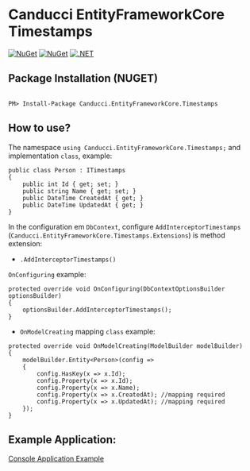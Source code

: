 # Canducci EntityFrameworkCore Timestamps

[![NuGet](https://img.shields.io/nuget/v/Canducci.EntityFrameworkCore.Timestamps.svg?style=plastic&label=version)](https://www.nuget.org/packages/Canducci.EntityFrameworkCore.Timestamps/)
[![NuGet](https://img.shields.io/nuget/dt/Canducci.EntityFrameworkCore.Timestamps.svg)](https://www.nuget.org/packages/Canducci.EntityFrameworkCore.Timestamps/)
[![.NET](https://github.com/fulviocanducci/Canducci.EntityFrameworkCore.Timestamps/actions/workflows/dotnet.yml/badge.svg)](https://github.com/fulviocanducci/Canducci.EntityFrameworkCore.Timestamps/actions/workflows/dotnet.yml)

## Package Installation (NUGET)

```Csharp

PM> Install-Package Canducci.EntityFrameworkCore.Timestamps

```

## How to use?

The namespace `using Canducci.EntityFrameworkCore.Timestamps;` and implementation `class`, example:

```Csharp
public class Person : ITimestamps
{
    public int Id { get; set; }
    public string Name { get; set; }
    public DateTime CreatedAt { get; }
    public DateTime UpdatedAt { get; }
}
```

In the configuration em `DbContext`, configure `AddInterceptorTimestamps` (`Canducci.EntityFrameworkCore.Timestamps.Extensions`)  is method extension:

* `.AddInterceptorTimestamps()`

`OnConfiguring` example:

```Csharp
protected override void OnConfiguring(DbContextOptionsBuilder optionsBuilder)
{
    optionsBuilder.AddInterceptorTimestamps();
}
```

* `OnModelCreating` mapping `class` example:

```Csharp
protected override void OnModelCreating(ModelBuilder modelBuilder)
{
    modelBuilder.Entity<Person>(config =>
    {
        config.HasKey(x => x.Id);
        config.Property(x => x.Id);
        config.Property(x => x.Name);
        config.Property(x => x.CreatedAt); //mapping required
        config.Property(x => x.UpdatedAt); //mapping required
    });
}
```

## Example Application:

[Console Application Example](https://github.com/fulviocanducci/Canducci.EntityFrameworkCore.Timestamps/tree/master/CslAppConsole)